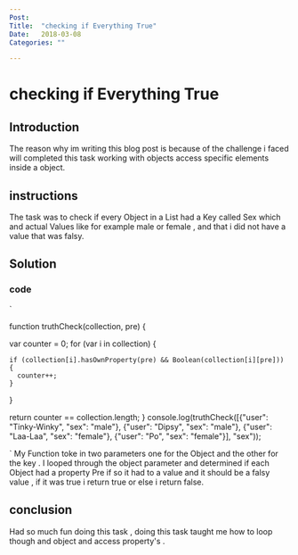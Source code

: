 ```yaml
---
Post:   
Title:  "checking if Everything True"
Date:   2018-03-08
Categories: ""

---
```

# checking if Everything True

## Introduction 
The reason why im writing this blog post is because of the challenge i faced will
 completed this task working with objects access specific elements inside a object.
## instructions 

The task was to check if every Object in a List had a Key  called Sex which and actual Values like for example male or female , and that i did not have
a value that was falsy.

## Solution 
### code
`

function truthCheck(collection, pre) {

  var counter = 0;
  for (var i in collection) {
    
    if (collection[i].hasOwnProperty(pre) && Boolean(collection[i][pre])) {
      counter++;
    }
  }
  
  return counter == collection.length;
}
console.log(truthCheck([{"user": "Tinky-Winky", "sex": "male"},
 {"user": "Dipsy", "sex": "male"}, {"user": "Laa-Laa", "sex": "female"},
  {"user": "Po", "sex": "female"}], "sex"));

`
 My Function toke in  two parameters  one for the Object and the other for the key . I looped through the object
  parameter and determined if each Object had a property Pre 
 if so it had to a value and it should be a falsy value , if it was true i return true or else i return false.

## conclusion 
Had so much fun doing this task , doing this task taught me how to loop though and object and access  property's .